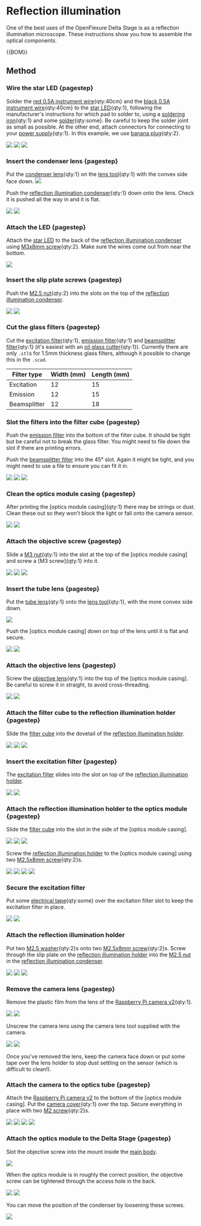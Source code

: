 # Reflection illumination

One of the best uses of the OpenFlexure Delta Stage is as a reflection illumination microscope.  These instructions show you how to assemble the optical components.

{{BOM}}

[M3x8mm screw]: "{cat:part}"
[M2.5x8mm screw]: "{cat:part}"
[M2.5 washer]: "{cat:part}"
[M2.5 nut]: "{cat:part}"
[M2 screw]: "{cat:part}"
[M3 nut]: "{cat:part}"
[Raspberry Pi camera v2]: models/raspberry_pi_camera_v2.md "{cat:part}"
[objective lens]: models/objective_lens.md "{cat:part}"
[tube lens]: models/tube_lens.md "{cat:part}"
[camera cover]: models/picamera_2_cover.stl "{cat:3DPrinted}"
[lens tool]: models/lens_tool.stl "{cat:3DPrinted_tool}"
[reflection optics module casing]: models/optics_picamera2_rms_f50d13_beamsplitter_delta.stl "{cat:3DPrinted}"
[reflection illumination holder]: models/reflection_illumination.md#holder "{cat:3DPrinted}"
[reflection illumination condenser]: models/reflection_illumination.md#condenser "{cat:3DPrinted}"
[star LED]: models/star_LED.md "{cat:part}"
[red 0.5A instrument wire]: models/0_5A_instrument_wire.md#red "{cat:part}"
[black 0.5A instrument wire]: models/0_5A_instrument_wire.md#black "{cat:part}"
[solder]: "{cat:part}"
[power supply]: models/power_supply.md "{cat:part}"
[banana plug]: models/banana_plugs.md "{cat:part}" 
[condenser lens]: models/condenser_lens.md "{cat:part}"
[excitation filter]: models/glass_filters.md#excitation "{cat:part}"
[emission filter]: models/glass_filters.md#emission "{cat:part}"
[beamsplitter filter]: models/glass_filters.md#beamsplitter "{cat:part}"
[electrical tape]: "{cat:part}"
[filter cube]: models/fl_cube.stl "{cat:3DPrinted}"


[oil glass cutter]: "{cat:tool}"
[soldering iron]: "{cat:tool}"

## Method

### Wire the star LED {pagestep}

Solder the [red 0.5A instrument wire]{qty:40cm} and the [black 0.5A instrument wire]{qty:40cm} to the [star LED]{qty:1}, following the manufacturer's instructions for which pad to solder to, using a [soldering iron]{qty:1} and some [solder]{qty:some}. Be careful to keep the solder joint as small as possible.  At the other end, attach connectors for connecting to your [power supply]{qty:1}.  In this example, we use [banana plug]{qty:2}.

![](images/reflection_illumination/star_LED.jpg)
![](images/reflection_illumination/star_LED_solder.jpg)
![](images/reflection_illumination/star_LED_wires.jpg)

### Insert the condenser lens {pagestep}

Put the [condenser lens]{qty:1} on the [lens tool]{qty:1} with the convex side face down.
![](images/reflection_illumination/condenser_lens.jpg)

Push the [reflection illumination condenser]{qty:1} down onto the lens.  Check it is pushed all the way in and it is flat.

![](images/reflection_illumination/push_condenser.jpg)
![](images/reflection_illumination/condenser_in_place.jpg)

### Attach the LED {pagestep}

Attach the [star LED] to the back of the [reflection illumination condenser] using [M3x8mm screw]{qty:2}.  Make sure the wires come out from near the bottom.

![](images/reflection_illumination/attach_led.jpg)

### Insert the slip plate screws {pagestep}

Push the [M2.5 nut]{qty:2} into the slots on the top of the [reflection illumination condenser].

![](images/reflection_illumination/condenser_nut1.jpg)
![](images/reflection_illumination/condenser_nut2.jpg)

### Cut the glass filters {pagestep}

Cut the [excitation filter]{qty:1}, [emission filter]{qty:1} and [beamsplitter filter]{qty:1} (it's easiest with an [oil glass cutter]{qty:1}). Currently there are only `.stl`s for 1.5mm thickness glass filters, although it possible to change this in the `.scad`.

|Filter type|Width (mm) | Length (mm) |
|-|-|-|
|Excitation | 12 | 15 |
|Emission | 12 | 15 |
|Beamsplitter | 12 | 18 |

### Slot the filters into the filter cube {pagestep}

Push the [emission filter] into the bottom of the filter cube.  It should be tight but be careful not to break the glass filter. You might need to file down the slot if there are printing errors.

Push the [beamsplitter filter] into the 45° slot. Again it might be tight, and you might need to use a file to ensure you can fit it in. 

![](images/reflection_illumination/filter_cube1.jpg)
![](images/reflection_illumination/filter_cube2.jpg)
![](images/reflection_illumination/filter_cube3.jpg)


### Clean the optics module casing {pagestep}

After printing the [optics module casing]{qty:1} there may be strings or dust.  Clean these out so they won't block the light or fall onto the camera sensor.

![](images/reflection_illumination/clean_optics1.jpg)
![](images/reflection_illumination/clean_optics2.jpg)

### Attach the objective screw {pagestep}

Slide a [M3 nut]{qty:1} into the slot at the top of the [optics module casing] and screw a [M3 screw]{qty:1} into it.

![](images/reflection_illumination/objective_screw1.jpg)
![](images/reflection_illumination/objective_screw2.jpg)
![](images/reflection_illumination/objective_screw3.jpg)

### Insert the tube lens {pagestep}

Put the [tube lens]{qty:1} onto the [lens tool]{qty:1}, with the more convex side down.

![](images/reflection_illumination/tube_lens1.jpg)

Push the [optics module casing] down on top of the lens until it is flat and secure.

![](images/reflection_illumination/tube_lens2.jpg)
![](images/reflection_illumination/tube_lens3.jpg)

### Attach the objective lens {pagestep}

Screw the [objective lens]{qty:1} into the top of the [optics module casing].  Be careful to screw it in straight, to avoid cross-threading.

![](images/reflection_illumination/objective_lens1.jpg)
![](images/reflection_illumination/objective_lens2.jpg)

### Attach the filter cube to the reflection illumination holder {pagestep}

Slide the [filter cube] into the dovetail of the [reflection illumination holder].

![](images/reflection_illumination/filter_cube_in_holder1.jpg)
![](images/reflection_illumination/filter_cube_in_holder2.jpg)
![](images/reflection_illumination/filter_cube_in_holder3.jpg)

### Insert the excitation filter {pagestep}

The [excitation filter] slides into the slot on top of the [reflection illumination holder].

![](images/reflection_illumination/excitation1.jpg)
![](images/reflection_illumination/excitation2.jpg)

### Attach the reflection illumination holder to the optics module {pagestep}

Slide the [filter cube] into the slot in the side of the [optics module casing].

![](images/reflection_illumination/filter_cube_in_optics1.jpg)
![](images/reflection_illumination/filter_cube_in_optics2.jpg)
![](images/reflection_illumination/filter_cube_in_optics3.jpg)

Screw the [reflection illumination holder] to the [optics module casing] using two [M2.5x8mm screw]{qty:2}s.

![](images/reflection_illumination/holder_screws1.jpg)
![](images/reflection_illumination/holder_screws2.jpg)
![](images/reflection_illumination/holder_screws3.jpg)
![](images/reflection_illumination/holder_screws4.jpg)

### Secure the excitation filter

Put some [electrical tape]{qty:some} over the excitation filter slot to keep the excitation filter in place.

![](images/reflection_illumination/excitation_tape1.jpg)
![](images/reflection_illumination/excitation_tape2.jpg)

### Attach the reflection illumination holder

Put two [M2.5 washer]{qty:2}s onto two [M2.5x8mm screw]{qty:2}s.  Screw through the slip plate on the [reflection illumination holder] into the [M2.5 nut] in the [reflection illumination condenser].  

![](images/reflection_illumination/slip_plate_screws1.jpg)
![](images/reflection_illumination/slip_plate_screws2.jpg)
![](images/reflection_illumination/slip_plate_screws3.jpg)

### Remove the camera lens {pagestep}

Remove the plastic film from the lens of the [Raspberry Pi camera v2]{qty:1}.

![](images/reflection_illumination/remove_film1.jpg)
![](images/reflection_illumination/remove_film2.jpg)

Unscrew the camera lens using the camera lens tool supplied with the camera.

![](images/reflection_illumination/lens_tool.jpg)
![](images/reflection_illumination/open_camera.jpg)

Once you've removed the lens, keep the camera face down or put some tape over the lens holder to stop dust settling on the sensor (which is difficult to clean!).

### Attach the camera to the optics tube {pagestep}

Attach the [Raspberry Pi camera v2] to the bottom of the [optics module casing]. Put the [camera cover]{qty:1} over the top.  Secure everything in place with two [M2 screw]{qty:2}s.

![](images/reflection_illumination/camera.jpg)
![](images/reflection_illumination/camera_cover.jpg)
![](images/reflection_illumination/camera_cover_screw1.jpg)
![](images/reflection_illumination/camera_cover_screw2.jpg)

### Attach the optics module to the Delta Stage {pagestep}

Slot the objective screw into the mount inside the [main body](fromstep).

![](images/reflection_illumination/module_in_position1.jpg)

When the optics module is in roughly the correct position, the objective screw can be tightened through the access hole in the back.

![](images/reflection_illumination/module_in_position2.jpg)
![](images/reflection_illumination/module_in_position3.jpg)

You can move the position of the condenser by loosening these screws.

![](images/reflection_illumination/module_in_position4.jpg)





